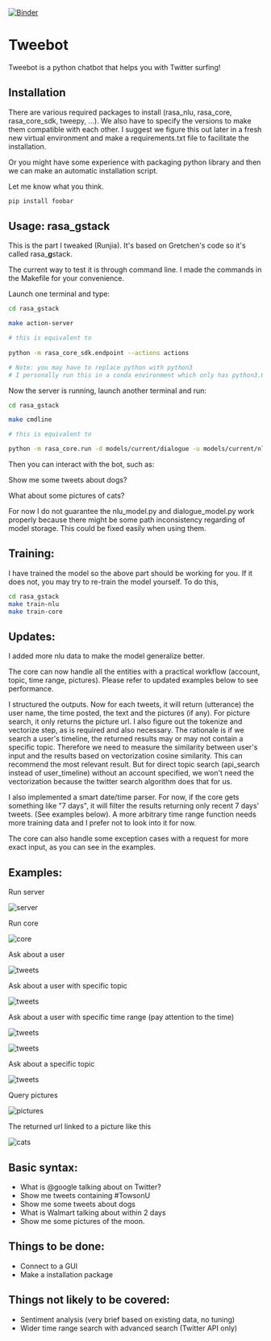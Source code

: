 [![Binder](https://mybinder.org/badge_logo.svg)](https://mybinder.org/v2/gh/https%3A%2F%2Fhub.mybinder.org%2Fuser%2Fandydev13-tweebot-0lj5zjj9%2Ftree/master)
# Tweebot

Tweebot is a python chatbot that helps you with Twitter surfing!

## Installation
There are various required packages to install (rasa_nlu, rasa_core, rasa_core_sdk, tweepy, ...).
We also have to specify the versions to make them compatible with each other.
I suggest we figure this out later in a fresh new virtual environment 
and make a requirements.txt file to facilitate the installation.  

Or you might have some experience with packaging python library and 
then we can make an automatic installation script.

Let me know what you think.

```bash
pip install foobar
```

## Usage: rasa_gstack
This is the part I tweaked (Runjia). It's based on Gretchen's code so it's called rasa_**g**stack.

The current way to test it is through command line. I made the commands in the Makefile for your convenience.

Launch one terminal and type:
```bash
cd rasa_gstack

make action-server

# this is equivalent to
 
python -m rasa_core_sdk.endpoint --actions actions

# Note: you may have to replace python with python3
# I personally run this in a conda environment which only has python3.6 so I can simply use python, no confusion.
```
Now the server is running, launch another terminal and run:
```bash
cd rasa_gstack

make cmdline

# this is equivalent to

python -m rasa_core.run -d models/current/dialogue -u models/current/nlu --endpoints endpoints.yml
```

Then you can interact with the bot, such as:

Show me some tweets about dogs?

What about some pictures of cats?

For now I do not guarantee the nlu_model.py and dialogue_model.py work properly because 
there might be some path inconsistency regarding of model storage. 
This could be fixed easily when using them.

## Training:
I have trained the model so the above part should be working for you. If it does not, 
you may try to re-train the model yourself. To do this,

```bash
cd rasa_gstack
make train-nlu
make train-core
``` 

## Updates:

I added more nlu data to make the model generalize better.

The core can now handle all the entities with a practical workflow 
(account, topic, time range, pictures). Please refer to updated examples below to see performance.

I structured the outputs. Now for each tweets, it will return (utterance) the user name, the time posted, the text and the pictures (if any). 
For picture search, it only returns the picture url. I also figure out the tokenize and vectorize step, as is required and also necessary. 
The rationale is if we search a user's timeline, the returned results may or may not contain a specific topic. 
Therefore we need to measure the similarity between user's input and the results based on vectorization cosine similarity. 
This can recommend the most relevant result. But for direct topic search (api_search instead of user_timeline) without an account specified, 
we won't need the vectorization because the twitter search algorithm does that for us.

I also implemented a smart date/time parser. For now, if the core gets something like "7 days", it will filter the results returning 
only recent 7 days' tweets. (See examples below). 
A more arbitrary time range function needs more training data and I prefer not to look into it for now.

The core can also handle some exception cases with a request for more exact input, as you can see in the examples.

## Examples: 
Run server

![server](./examples/server.png)

Run core

![core](./examples/core.png)

Ask about a user

![tweets](./examples/account.png)

Ask about a user with specific topic

![tweets](./examples/account_topic.png)

Ask about a user with specific time range (pay attention to the time)

![tweets](./examples/account_time_1.png)

![tweets](./examples/account_time_2.png)

Ask about a specific topic

![tweets](./examples/topic.png)

Query pictures

![pictures](./examples/pictures.png)

The returned url linked to a picture like this

![cats](./examples/cats.png)

## Basic syntax:

* What is @google talking about on Twitter?
* Show me tweets containing #TowsonU
* Show me some tweets about dogs
* What is Walmart talking about within 2 days
* Show me some pictures of the moon.

## Things to be done:

* Connect to a GUI 
* Make a installation package

## Things not likely to be covered:

* Sentiment analysis (very brief based on existing data, no tuning)
* Wider time range search with advanced search (Twitter API only)
